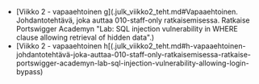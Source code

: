 - [Viikko 2 - vapaaehtoinen g](.julk_viikko2_teht.md#Vapaaehtoinen. Johdantotehtävä, joka auttaa 010-staff-only ratkaisemisessa. Ratkaise Portswigger Academyn "Lab: SQL injection vulnerability in WHERE clause allowing retrieval of hidden data".)
- [Viikko 2 - vapaaehtoinen h[(.julk_viikko2_teht.md#h-vapaaehtoinen-johdantotehtävä-joka-auttaa-010-staff-only-ratkaisemisessa-ratkaise-portswigger-academyn-lab-sql-injection-vulnerability-allowing-login-bypass)

